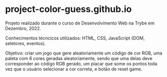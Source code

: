 # project-color-guess.github.io

Projeto realizado durante o curso de Desenvolvimento Web na Trybe em Dezembro, 2022.

Conhecimentos técncicos utilizados: HTML, CSS, JavaScript (DOM, seletores, eventos).

Objetivo: criar um jogo que gere aleatoriamente um código de cor RGB, uma paleta com 6 cores geradas aleatoriamente, sendo que uma delas deve corresponder ao código RGB gerado, um placar que some os pontos toda vez que o usuário selecionar a cor correta, e botão de reset game.
